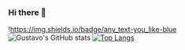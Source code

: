 ### Hi there 👋

!https://img.shields.io/badge/any_text-you_like-blue
![Gustavo's GitHub stats](https://github-readme-stats.vercel.app/api?username=gustavocae&show_icons=true&theme=radical)
[![Top Langs](https://github-readme-stats.vercel.app/api/top-langs/?username=gustavocae&&theme=radical)](https://github.com/anuraghazra/github-readme-stats)
<!--
**GustavoCae/GustavoCae** is a ✨ _special_ ✨ repository because its `README.md` (this file) appears on your GitHub profile.

Here are some ideas to get you started:

- 🔭 I’m currently working on ...
- 🌱 I’m currently learning ...
- 👯 I’m looking to collaborate on ...
- 🤔 I’m looking for help with ...
- 💬 Ask me about ...
- 📫 How to reach me: ...
- 😄 Pronouns: ...
- ⚡ Fun fact: ...
-->
